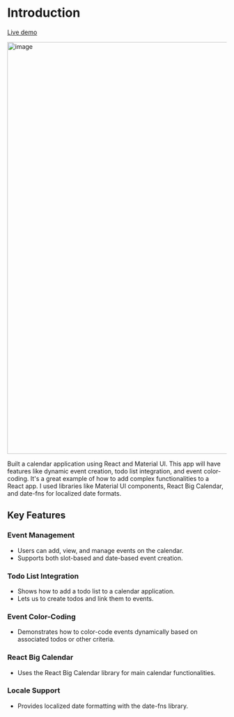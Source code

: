# Introduction

[Live demo](https://react-calendar-mu.vercel.app/)

<img width="944" alt="image" src="https://github.com/user-attachments/assets/3765b947-132a-417c-a99c-e40e2aee0c1f">


Built a calendar application using React and Material UI. This app will have features like dynamic event creation, todo list integration, and event color-coding. It's a great example of how to add complex functionalities to a React app. I used libraries like Material UI components, React Big Calendar, and date-fns for localized date formats.

## Key Features

### Event Management

- Users can add, view, and manage events on the calendar.
- Supports both slot-based and date-based event creation.

### Todo List Integration

- Shows how to add a todo list to a calendar application.
- Lets us to create todos and link them to events.

### Event Color-Coding

- Demonstrates how to color-code events dynamically based on associated todos or other criteria.

### React Big Calendar

- Uses the React Big Calendar library for main calendar functionalities.

### Locale Support

- Provides localized date formatting with the date-fns library.
